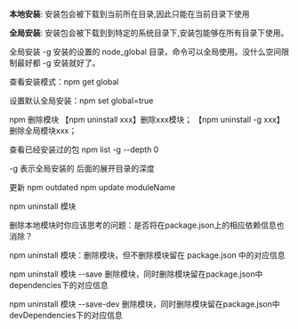 **本地安装**: 安装包会被下载到当前所在目录,因此只能在当前目录下使用

**全局安装**: 安装包会被下载到到特定的系统目录下,安装包能够在所有目录下使用。

全局安装 -g
安装的设置的 node_global 目录，命令可以全局使用。没什么空间限制最好都 -g 安装就好了。

查看安装模式：npm get global

设置默认全局安装：npm set global=true

npm 删除模块
【npm uninstall xxx】删除xxx模块； 
【npm uninstall -g xxx】删除全局模块xxx；

查看已经安装过的包
npm list -g --depth 0

-g 表示全局安装的 后面的展开目录的深度

更新
npm outdated 
npm update moduleName

npm uninstall 模块

删除本地模块时你应该思考的问题：是否将在package.json上的相应依赖信息也消除？

npm uninstall 模块：删除模块，但不删除模块留在 package.json 中的对应信息

npm uninstall 模块 --save 删除模块，同时删除模块留在package.json中dependencies下的对应信息

npm uninstall 模块 --save-dev 删除模块，同时删除模块留在package.json中devDependencies下的对应信息

